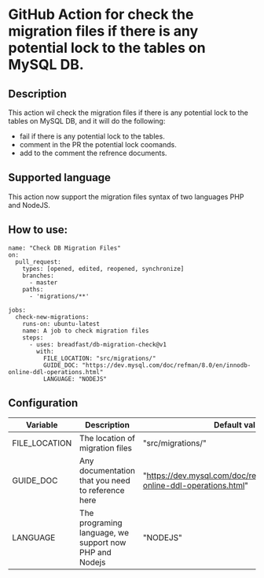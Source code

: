 # GitHub Action for check the migration files if there is any potential lock to the tables on MySQL DB.

## Description
This action wil check the migration files if there is any potential lock to the tables on MySQL DB, and it will do the following:
  - fail if there is any potential lock to the tables.
  - comment in the PR the potential lock coomands.
  - add to the comment the refrence documents.

## Supported language
This action now support the migration files syntax of two languages PHP and NodeJS.
## How to use:
```
name: "Check DB Migration Files"
on:
  pull_request:
    types: [opened, edited, reopened, synchronize]
    branches:
      - master
    paths:
      - 'migrations/**'
  
jobs:
  check-new-migrations:
    runs-on: ubuntu-latest
    name: A job to check migration files
    steps:
      - uses: breadfast/db-migration-check@v1
        with: 
          FILE_LOCATION: "src/migrations/"
          GUIDE_DOC: "https://dev.mysql.com/doc/refman/8.0/en/innodb-online-ddl-operations.html"
          LANGUAGE: "NODEJS"
```

## Configuration 

| Variable 	| Description 	| Default value 	| Required 	|
|---	|---	|---	|---	|
| FILE_LOCATION 	| The location of migration files 	| "src/migrations/"  	| NO 	|   
| GUIDE_DOC 	| Any documentation that you need to reference here 	| "https://dev.mysql.com/doc/refman/8.0/en/innodb-online-ddl-operations.html"  	| NO 	| 
| LANGUAGE 	| The programing language, we support now PHP and Nodejs 	| "NODEJS" 	| NO 	|

